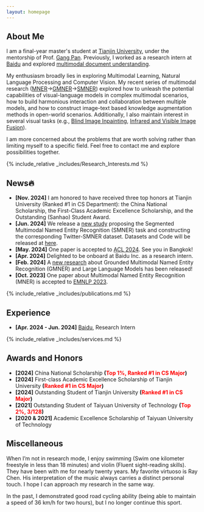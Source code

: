 ```yaml
---
layout: homepage
---
```


## About Me

I am a final-year master's student at [Tianjin University](https://www.tju.edu.cn/english/index.htm), under the mentorship of Prof. [Gang Pan](https://gpantju.github.io/index/). Previously, I worked as a research intern at [Baidu](https://www.paddlepaddle.org.cn/en) and explored [multimodal document understanding](https://github.com/PaddlePaddle/PaddleOCR). 

My enthusiasm broadly lies in exploring Multimodal Learning, Natural Language Processing and Computer Vision. My recent series of multimodal research ([MNER](https://arxiv.org/pdf/2305.12212)->[GMNER](https://arxiv.org/pdf/2402.09989)->[SMNER](https://arxiv.org/pdf/2406.07268)) explored how to unleash the potential capabilities of visual-language models in complex multimodal scenarios, how to build harmonious interaction and collaboration between multiple models, and how to construct image-text based knowledge augmentation methods in open-world scenarios. Additionally, I also maintain interest in several visual tasks (e.g., [Blind Image Inpainting](https://jinyuanli0012.github.io/), [Infrared and Visible Image Fusion](https://github.com/NaNagi2020/DSTFuse)). 

I am more concerned about the problems that are worth solving rather than limiting myself to a specific field. Feel free to contact me and explore possibilities together.

{% include_relative _includes/Research_Interests.md %}

## News🔥

- **[Nov. 2024]** I am honored to have received three top honors at Tianjin University (Ranked #1 in CS Department): the China National Scholarship, the First-Class Academic Excellence Scholarship, and the Outstanding (Sanhao) Student Award.
- **[Jun. 2024]** We release a [new study](https://arxiv.org/abs/2406.07268) proposing the Segmented Multimodal Named Entity Recognition (SMNER) task and constructing the corresponding Twitter-SMNER dataset. Datasets and Code will be released at [here](https://github.com/JinYuanLi0012/RiVEG).
- **[May. 2024]** One paper is accepted to [ACL 2024](https://2024.aclweb.org/). See you in Bangkok!
- **[Apr. 2024]** Delighted to be onboard at Baidu Inc. as a research intern.
- **[Feb. 2024]** A [new research](https://arxiv.org/abs/2402.09989) about Grounded Multimodal Named Entity Recognition (GMNER) and Large Language Models has been released!
- **[Oct. 2023]** One paper about Multimodal Named Entity Recognition (MNER) is accepted to [EMNLP 2023](https://2023.emnlp.org/).

{% include_relative _includes/publications.md %}


## Experience

- **[Apr. 2024 - Jun. 2024]** [Baidu](https://www.paddlepaddle.org.cn/en), Research Intern


{% include_relative _includes/services.md %}

## Awards and Honors
- **[2024]** China National Scholarship **(<span style="color:red">Top 1%, Ranked #1 in CS Major</span>)**
- **[2024]** First-class Academic Excellence Scholarship of Tianjin University **(<span style="color:red">Ranked #1 in CS Major</span>)**
- **[2024]** Outstanding Student of Tianjin University **(<span style="color:red">Ranked #1 in CS Major</span>)**
- **[2021]** Outstanding Student of Taiyuan University of Technology **(<span style="color:red">Top 2%, 3/128</span>)**
- **[2020 & 2021]** Academic Excellence Scholarship of Taiyuan University of Technology

## Miscellaneous
When I’m not in research mode, I enjoy swimming (Swim one kilometer freestyle in less than 18 minutes) and violin (Fluent sight-reading skills). They have been with me for nearly twenty years. My favorite virtuoso is Ray Chen. His interpretation of the music always carries a distinct personal touch. I hope I can approach my research in the same way.

In the past, I demonstrated good road cycling ability (being able to maintain a speed of 36 km/h for two hours), but I no longer continue this sport.

